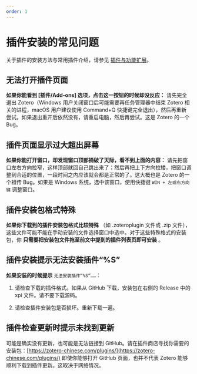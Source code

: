 ```yaml
---
order: 1
---
```


# 插件安装的常见问题

关于插件的安装方法与常用插件介绍，请参见 [插件与功能扩展](../plugins/about-plugin.md)。

## 无法打开插件页面

**如果你能看到 [插件/Add-ons] 选项，点击这一按钮的时候却没反应：** 请先完全退出 Zotero（Windows 用户关闭窗口后可能需要再任务管理器中结束 Zotero 相关的进程，macOS 用户建议使用 Command+Q 快捷键完全退出），然后再重新尝试。如果退出重开后依然没有，请重启电脑，然后再尝试。这是 Zotero 的一个 Bug。

## 插件页面显示过大超出屏幕

**如果你能打开窗口，却发现窗口顶部捅破了天际，看不到上面的内容：** 请先把窗口左右方向拉窄，这样顶部就回自己跳出来了；然后再把上下方向拉矮，把窗口调整到合适的位置，一段时间之内应该就会都是正常的了。这大概也是 Zotero 的一个祖传 Bug。如果是 Windows 系统，选中该窗口，使用快捷键 `WIN + 左或右方向键` 调整窗口。

## 插件安装包格式特殊

**如果你下载到的插件安装包格式比较特殊** （如 .zoteroplugin 文件或 .zip 文件），这些文件可能不能在手动安装的文件选择窗口中选中。对于这些特殊格式的安装包，你 **只需要把安装包文件拖至前文中提到的插件列表页即可安装** 。

## 插件安装提示无法安装插件“%S”

**如果安装的时候提示** `无法安装插件“%S”……`：

1. 请检查下载的插件格式。如果从 GitHub 下载，安装包在右侧的 Release 中的 xpi 文件。请不要下载源码。

2. 请检查插件安装包是否损坏。重新下载一遍。

## 插件检查更新时提示未找到更新

可能是确实没有更新，也可能是无法链接到 GitHub。请在插件商店寻找你需要的安装包：[https://zotero-chinese.com/plugins/](https://zotero-chinese.com/plugins/)
即使你能够打开 GitHub 页面，也并不代表 Zotero 能够顺利下载到插件更新。这取决于网络情况。
